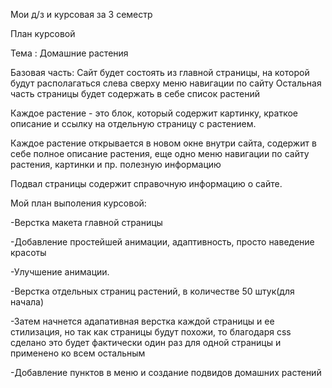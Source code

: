 Мои д/з и курсовая за 3 семестр

План курсовой

Тема : Домашние растения

Базовая часть:
Сайт будет состоять из главной страницы, на которой будут располагаться слева сверху меню навигации по сайту
Остальная часть страницы будет содержать в себе список растений

Каждое растение - это блок, который содержит картинку, краткое описание и ссылку на отдельную страницу с растением.

Каждое растение открывается в новом окне внутри сайта, содержит в себе полное описание растения, еще одно меню навигации по сайту растения, картинки и пр. полезную информацию

Подвал страницы содержит справочную информацию о сайте.

Мой план выполения курсовой:

-Верстка макета главной страницы

-Добавление простейшей анимации, адаптивность, просто наведение красоты

-Улучшение анимации.

-Верстка отдельных страниц растений, в количестве 50 штук(для начала)

-Затем начнется адапативная верстка каждой страницы и ее стилизация, но так как страницы будут похожи, то благодаря css сделано это будет фактически один раз для одной страницы и применено ко всем остальным

-Добавление пунктов в меню и создание подвидов домашних растений
